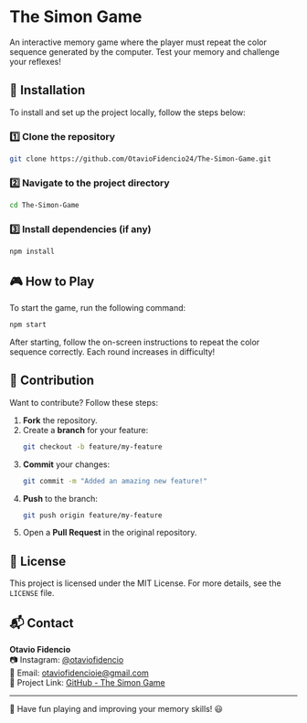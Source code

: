 # The Simon Game

An interactive memory game where the player must repeat the color sequence generated by the computer. Test your memory and challenge your reflexes!

## 🚀 Installation

To install and set up the project locally, follow the steps below:

### 1️⃣ Clone the repository

```bash
git clone https://github.com/OtavioFidencio24/The-Simon-Game.git
```

### 2️⃣ Navigate to the project directory

```bash
cd The-Simon-Game
```

### 3️⃣ Install dependencies (if any)

```bash
npm install
```

## 🎮 How to Play

To start the game, run the following command:

```bash
npm start
```

After starting, follow the on-screen instructions to repeat the color sequence correctly. Each round increases in difficulty!

## 🤝 Contribution

Want to contribute? Follow these steps:

1. **Fork** the repository.
2. Create a **branch** for your feature:
   ```bash
   git checkout -b feature/my-feature
   ```
3. **Commit** your changes:
   ```bash
   git commit -m "Added an amazing new feature!"
   ```
4. **Push** to the branch:
   ```bash
   git push origin feature/my-feature
   ```
5. Open a **Pull Request** in the original repository.

## 📜 License

This project is licensed under the MIT License. For more details, see the `LICENSE` file.

## 📬 Contact

**Otavio Fidencio**\
📷 Instagram: [@otaviofidencio](https://instagram.com/otaviofidencio)\
📧 Email: [otaviofidencioie@gmail.com](mailto:otaviofidencioie@gmail.com)\
🔗 Project Link: [GitHub - The Simon Game](https://github.com/OtavioFidencio24/The-Simon-Game)

---

🎯 Have fun playing and improving your memory skills! 😃

